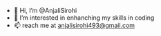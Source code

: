 - 👋 Hi, I’m @AnjaliSirohi
- 👀 I’m interested in enhanching my skills in coding 
- 📫 reach me at anjalisirohi493@gmail.com

<!---
AnjaliSirohi/AnjaliSirohi is a ✨ special ✨ repository because its `README.md` (this file) appears on your GitHub profile.
You can click the Preview link to take a look at your changes.
--->
